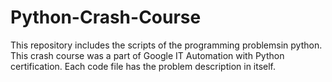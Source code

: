 # Python-Crash-Course
This repository includes the scripts of the programming problemsin python. 
This crash course was a part of Google IT Automation with Python certification.
Each code file has the problem description in itself.
